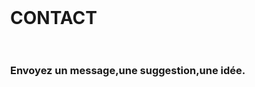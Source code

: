 <html>
  <div id ="contact">
    <h1>CONTACT</h1>
    <br></br>
    <h3>Envoyez un message,une suggestion,une idée.</h3>
    <style>
     body,div,h1,formfieldset,input,textarea {
       margin:0;
       padding;0;
       border:0;
       outline :none;
       }
      body{
        background: 728eaa;
        background: -moz-linear-gradient(top, #25303c 0%,#728EAA 100%);
        background: -webkit-gradient(linear,left top,left bottom,color stop (100%,#728EAA));
        font- family :sans-serif;`
                                     
    </style>
    <form action="#" method="post">
      <fieldset>
       <label for "name">Nom:</label>
       <input type ="text" id="name" placeholder="Entrez votre nom"/>
       <label for ="email">Email:</label>
       <input type ="email" id="email" placeholder="Entre votre adresse mail"/>
       <label for ="message">Message:</label>
          <textarea id "message" placeholder="Quelles sont vos suggestions"></textarea>
       <input type ="submit"value ="Envoyez un message" />
      </fieldset>
    </form>
  </div>
  </html>
       
      
      
      
      
     

        
      


